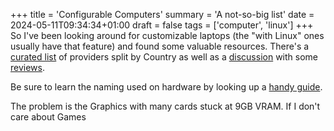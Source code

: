 +++
title = 'Configurable Computers'
summary = 'A not-so-big list'
date = 2024-05-11T09:34:34+01:00
draft = false
tags = ['computer', 'linux']
+++
So I've been looking around for customizable laptops (the "with Linux" ones usually have that feature) and found some valuable resources.
There's a [curated list](https://linuxpreloaded.com/) of providers split by Country as well as a [discussion](https://www.reddit.com/r/linuxhardware/comments/w7m4fl/comment/ihl3l0u/?utm_source=share&utm_medium=web3x&utm_name=web3xcss&utm_term=1&utm_content=share_button) with some [reviews](https://www.reddit.com/r/linuxhardware/comments/w7m4fl/comment/ihl3l0u/?utm_source=share&utm_medium=web3x&utm_name=web3xcss&utm_term=1&utm_content=share_button).

Be sure to learn the naming used on hardware by looking up a [handy guide](https://www.youtube.com/watch?v=H71IxqmCfxQ).

The problem is the Graphics with many cards stuck at 9GB VRAM. If I don't care about Games
